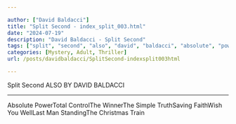 ```yaml
---

author: ["David Baldacci"]
title: "Split Second - index_split_003.html"
date: "2024-07-19"
description: "David Baldacci - Split Second"
tags: ["split", "second", "also", "david", "baldacci", "absolute", "powertotal", "controlthe", "winnerthe", "simple", "truthsaving", "faithwish", "welllast", "man", "standingthe", "christmas", "train"]
categories: [Mystery, Adult, Thriller]
url: /posts/davidbaldacci/SplitSecond-indexsplit003html

---
```



Split Second
ALSO BY DAVID BALDACCI
_____________________________________
Absolute PowerTotal ControlThe WinnerThe Simple TruthSaving FaithWish You WellLast Man StandingThe Christmas Train
